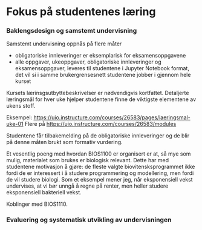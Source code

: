 # Fokus på studentenes læring

### Baklengsdesign og samstemt undervisning

Samstemt undervisning oppnås på flere måter
* obligatoriske innleveringer er eksemplarisk for eksamensoppgavene
* alle oppgaver, ukeoppgaver, obligatoriske innleveringer og eksamensoppgaver,
  leveres til studentene i Jupyter Notebook format,
  det vil si i samme brukergrensesnett studentene jobber i gjennom hele kurset

Kursets lærinsgsutbyttebeskrivelser er nødvendigvis kortfattet.
Detaljerte læringsmål for hver uke hjelper studentene finne
de viktigste elementene av ukens stoff.

Eksempel: <https://uio.instructure.com/courses/26583/pages/laeringsmal-uke-01>
Flere på <https://uio.instructure.com/courses/26583/modules>

Studentene får tilbakemelding på de obligatoriske innleveringer og de blir
på denne måten brukt som formativ vurdering.

Et vesentlig poeng med hvordan BIOS1100 er organisert er at, så mye som mulig,
materialet som brukes er biologisk relevant.
Dette har med studentene motivasjon å gjøre:
de fleste valgte biovitensksprogrammet ikke fordi de er interessert
i å studere programmering og modellering, men fordi de vil studere biologi.
Som et eksempel mener jeg, når eksponensiell vekst undervises,
at vi bør unngå å regne på renter, men heller studere eksponensiell bakteriell vekst.

Koblinger med BIOS1110.

### Evaluering og systematisk utvikling av undervisningen


